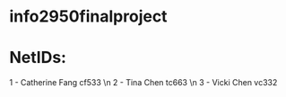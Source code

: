# info2950finalproject

# NetIDs:
1 - Catherine Fang cf533 \n
2 - Tina Chen tc663 \n
3 - Vicki Chen vc332 
